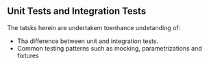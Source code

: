 ## Unit Tests and Integration Tests 
The tatsks herein are undertakem toenhance undetanding of:
- Tha difference between unit and integration tests.
- Common testing patterns such as mocking, parametrizations and fixtures
